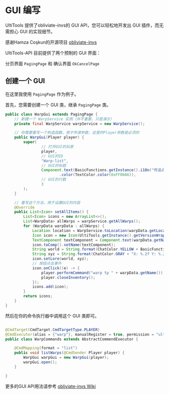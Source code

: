 # GUI 编写

UltiTools 提供了obliviate-invs的 GUI API，您可以轻松地开发出 GUI 插件，而无需担心 GUI 的实现细节。

感谢Hamza Coşkun的开源项目 [obliviate-invs](https://github.com/hamza-cskn/obliviate-invs)

UltiTools-API 目前提供了两个预制的 GUI 界面：

分页界面 `PagingPage` 和 确认界面 `OkCancelPage`

## 创建一个 GUI

在这里我使用 `PagingPage` 作为例子。

首先，您需要创建一个 GUI 类，继承 `PagingPage` 类。

```java
public class WarpGui extends PagingPage {
    // 新建一个 WarpService 实例（并不重要，只是演示）
    private final WarpService warpService = new WarpService();

    // 你需要重写一个构造函数，用于传递参数，这里的Player参数是必须的
    public WarpGui(Player player) {
        super(
                // 打开GUI的玩家
                player,
                // GUI的ID
                "Warp-list",
                // GUI的标题
                Component.text(BasicFunctions.getInstance().i18n("传送点列表"))
                        .color(TextColor.color(0xFF00A6)),
                // GUI的行数
                3
        );
    }

    // 重写这个方法，用于设置GUI的内容
    @Override
    public List<Icon> setAllItems() {
        List<Icon> icons = new ArrayList<>();
        List<WarpData> allWarps = warpService.getAllWarps();
        for (WarpData warpData : allWarps) {
            Location location = WarpService.toLocation(warpData.getLocation());
            Icon icon = new Icon(UltiTools.getInstance().getVersionWrapper().getEndEye());
            TextComponent textComponent = Component.text(warpData.getName()).color(TextColor.color(0xFF00A6));
            icon.toComp().setName(textComponent);
            String world = String.format(ChatColor.YELLOW + BasicFunctions.getInstance().i18n("所在世界 %s"), location.getWorld().getName());
            String xyz = String.format(ChatColor.GRAY + "X: %.2f Y: %.2f Z: %.2f", location.getX(), location.getY(), location.getZ());
            icon.setLore(world, xyz);
            // 按钮点击事件
            icon.onClick((e) -> {
                player.performCommand("warp tp " + warpData.getName());
                player.closeInventory();
            });
            icons.add(icon);
        }
        return icons;
    }
}
```

然后在你的命令执行器中调用这个 GUI 类即可。

```java

@CmdTarget(CmdTarget.CmdTargetType.PLAYER)
@CmdExecutor(alias = {"warp"}, manualRegister = true, permission = "ultikits.tools.command.warp", description = "传送点功能")
public class WarpCommands extends AbstractCommendExecutor {

    @CmdMapping(format = "list")
    public void listWarps(@CmdSender Player player) {
        WarpGui warpGui = new WarpGui(player);
        warpGui.open();
    }

}
```

更多的GUI API用法请参考 [obliviate-invs Wiki](https://github.com/hamza-cskn/obliviate-invs/wiki)
